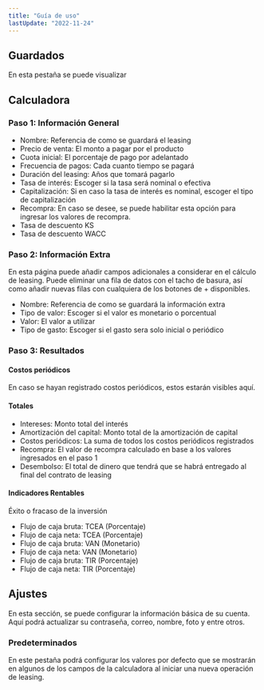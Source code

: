 ```yaml
---
title: "Guía de uso"
lastUpdate: "2022-11-24"
---
```


## Guardados

En esta pestaña se puede visualizar

## Calculadora

### Paso 1: Información General

- Nombre: Referencia de como se guardará el leasing
- Precio de venta: El monto a pagar por el producto
- Cuota inicial: El porcentaje de pago por adelantado
- Frecuencia de pagos: Cada cuanto tiempo se pagará
- Duración del leasing: Años que tomará pagarlo
- Tasa de interés: Escoger si la tasa será nominal o efectiva
- Capitalización: Si en caso la tasa de interés es nominal, escoger el tipo de capitalización
- Recompra: En caso se desee, se puede habilitar esta opción para ingresar los valores de recompra.
- Tasa de descuento KS
- Tasa de descuento WACC

### Paso 2: Información Extra

En esta página puede añadir campos adicionales a considerar en el cálculo de leasing. Puede eliminar una fila de datos con el tacho de basura, así como añadir nuevas filas con cualquiera de los botones de + disponibles.

- Nombre: Referencia de como se guardará la información extra
- Tipo de valor: Escoger si el valor es monetario o porcentual
- Valor: El valor a utilizar
- Tipo de gasto: Escoger si el gasto sera solo inicial o periódico

### Paso 3: Resultados

#### Costos periódicos

En caso se hayan registrado costos periódicos, estos estarán visibles aquí.

#### Totales

- Intereses: Monto total del interés
- Amortización del capital: Monto total de la amortización de capital
- Costos periódicos: La suma de todos los costos periódicos registrados
- Recompra: El valor de recompra calculado en base a los valores ingresados en el paso 1
- Desembolso: El total de dinero que tendrá que se habrá entregado al final del contrato de leasing

#### Indicadores Rentables

Éxito o fracaso de la inversión

- Flujo de caja bruta: TCEA (Porcentaje)
- Flujo de caja neta: TCEA (Porcentaje)
- Flujo de caja bruta: VAN (Monetario)
- Flujo de caja neta: VAN (Monetario)
- Flujo de caja bruta: TIR (Porcentaje)
- Flujo de caja neta: TIR (Porcentaje)

## Ajustes

En esta sección, se puede configurar la información básica de su cuenta. Aquí podrá actualizar su contraseña, correo, nombre, foto y entre otros.

### Predeterminados

En este pestaña podrá configurar los valores por defecto que se mostrarán en algunos de los campos de la calculadora al iniciar una nueva operación de leasing.
